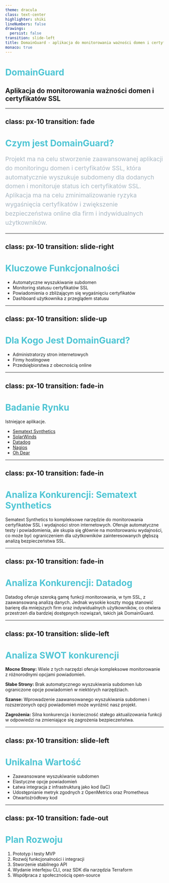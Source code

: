 ```yaml
---
theme: dracula
class: text-center
highlighter: shiki
lineNumbers: false
drawings:
  persist: false
transition: slide-left
title: DomainGuard - aplikacja do monitorowania ważności domen i certyfikatów SSL
monaco: true
---
```


# DomainGuard

## Aplikacja do monitorowania ważności domen i certyfikatów SSL

<style>
h1 {
  color: #4EC5D4;
}
</style>

---
class: px-10
transition: fade
---

# Czym jest DomainGuard?

<p class="description">Projekt ma na celu stworzenie zaawansowanej aplikacji do monitoringu domen i certyfikatów SSL, która automatycznie wyszukuje subdomeny dla dodanych domen i monitoruje status ich certyfikatów SSL. Aplikacja ma na celu zminimalizowanie ryzyka wygaśnięcia certyfikatów i zwiększenie bezpieczeństwa online dla firm i indywidualnych użytkowników.</p>

<style>
.description {
  font-size: 1.2rem;
  line-height: 1.8rem;
  margin-top: 1rem;
  color: #A9B8C3;
}
</style>

---
class: px-10
transition: slide-right
---

# Kluczowe Funkcjonalności

- Automatyczne wyszukiwanie subdomen
- Monitoring statusu certyfikatów SSL
- Powiadomienia o zbliżającym się wygaśnięciu certyfikatów
- Dashboard użytkownika z przeglądem statusu

---
class: px-10
transition: slide-up
---

# Dla Kogo Jest DomainGuard?

- Administratorzy stron internetowych
- Firmy hostingowe
- Przedsiębiorstwa z obecnością online

---
class: px-10
transition: fade-in
---

# Badanie Rynku

Istniejące aplikacje.

<div class="text-left">
<ul>
  <li><a href="https://sematext.com/" target="_blank" rel="noopener">Sematext Synthetics</a></li>
  <li><a href="https://www.solarwinds.com/" target="_blank" rel="noopener">SolarWinds</a></li>
  <li><a href="https://www.datadoghq.com/" target="_blank" rel="noopener">Datadog</a></li>
  <li><a href="https://www.nagios.com/" target="_blank" rel="noopener">Nagios</a></li>
  <li><a href="https://ohdear.app/" target="_blank" rel="noopener">Oh Dear</a></li>
</ul>
</div>

---
class: px-10
transition: fade-in
---

# Analiza Konkurencji: Sematext Synthetics

Sematext Synthetics to kompleksowe narzędzie do monitorowania certyfikatów SSL i wydajności stron internetowych. Oferuje automatyczne testy i powiadomienia, ale skupia się głównie na monitorowaniu wydajności, co może być ograniczeniem dla użytkowników zainteresowanych głębszą analizą bezpieczeństwa SSL.

---
class: px-10
transition: fade-in
---

# Analiza Konkurencji: Datadog

Datadog oferuje szeroką gamę funkcji monitorowania, w tym SSL, z zaawansowaną analizą danych. Jednak wysokie koszty mogą stanowić barierę dla mniejszych firm oraz indywidualnych użytkowników, co otwiera przestrzeń dla bardziej dostępnych rozwiązań, takich jak DomainGuard.

---
class: px-10
transition: slide-left
---

# Analiza SWOT konkurencji

<p>
  <b>Mocne Strony:</b> Wiele z tych narzędzi oferuje kompleksowe monitorowanie z różnorodnymi opcjami powiadomień.
</p>
<p>
  <b>Słabe Strony:</b> Brak automatycznego wyszukiwania subdomen lub ograniczone opcje powiadomień w niektórych narzędziach.
</p>
<p>
  <b>Szanse:</b> Wprowadzenie zaawansowanego wyszukiwania subdomen i rozszerzonych opcji powiadomień może wyróżnić nasz projekt.
</p>
<p>
  <b>Zagrożenia:</b> Silna konkurencja i konieczność stałego aktualizowania funkcji w odpowiedzi na zmieniające się zagrożenia bezpieczeństwa.
</p>

---
class: px-10
transition: slide-left
---

# Unikalna Wartość

- Zaawansowane wyszukiwanie subdomen
- Elastyczne opcje powiadomień
- Łatwa integracja z infrastrukturą jako kod (IaC)
- Udostępnianie metryk zgodnych z OpenMetrics oraz Prometheus
- Otwartoźródłowy kod

---
class: px-10
transition: fade-out
---

# Plan Rozwoju

1. Prototyp i testy MVP
2. Rozwój funkcjonalności i integracji
3. Stworzenie stabilnego API
4. Wydanie interfejsu CLI, oraz SDK dla narzędzia Terraform
5. Współpraca z społecznością open-source
